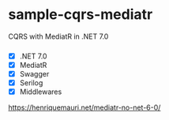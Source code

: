 # sample-cqrs-mediatr
CQRS with MediatR in .NET 7.0

### 
- [x] .NET 7.0
- [x] MediatR 
- [x] Swagger 
- [x] Serilog 
- [x] Middlewares

https://henriquemauri.net/mediatr-no-net-6-0/
